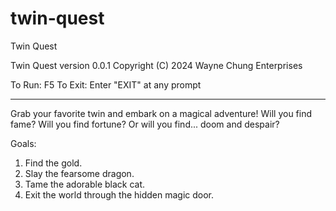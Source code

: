 # twin-quest
Twin Quest

Twin Quest version 0.0.1
Copyright (C) 2024 Wayne Chung Enterprises

To Run: F5
To Exit: Enter "EXIT" at any prompt

---

Grab your favorite twin and embark on a magical adventure!
Will you find fame?  Will you find fortune?
Or will you find... doom and despair?

Goals:
1. Find the gold.
2. Slay the fearsome dragon.
3. Tame the adorable black cat.
4. Exit the world through the hidden magic door.
